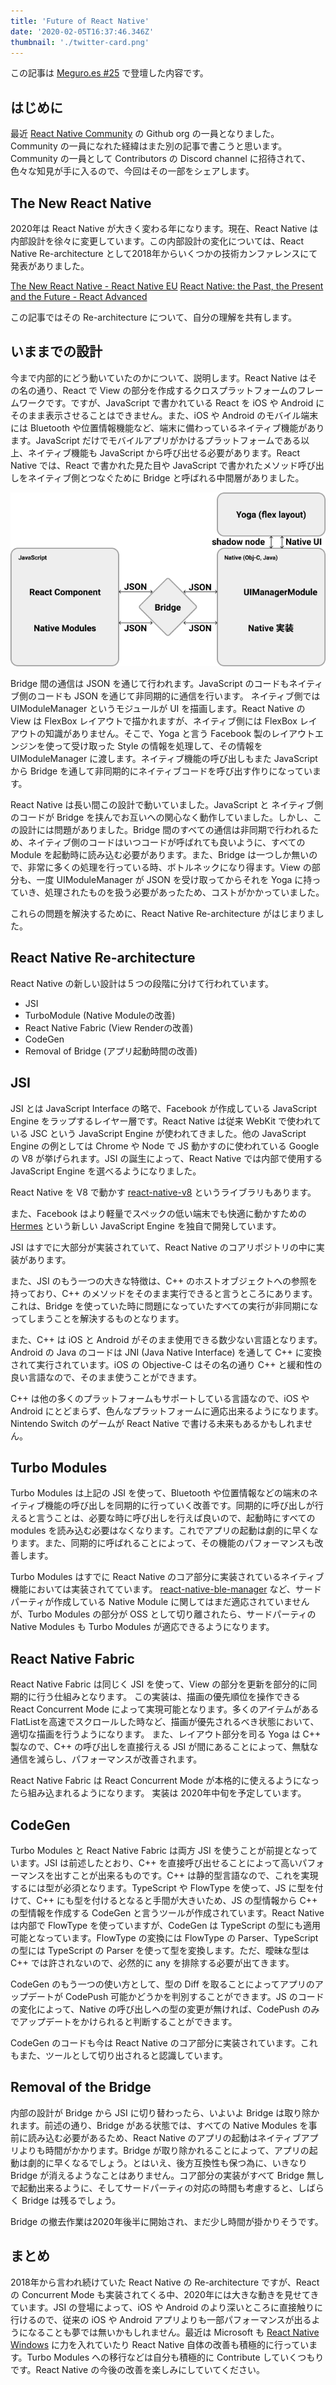 ```yaml
---
title: 'Future of React Native'
date: '2020-02-05T16:37:46.346Z'
thumbnail: './twitter-card.png'
---
```


この記事は [Meguro.es #25](meguro-es) で登壇した内容です。

## はじめに

最近 [React Native Community](react-native-community) の Github org の一員となりました。Community の一員になれた経緯はまた別の記事で書こうと思います。Community の一員として Contributors の Discord channel に招待されて、色々な知見が手に入るので、今回はその一部をシェアします。

## The New React Native 

2020年は React Native が大きく変わる年になります。現在、React Native は内部設計を徐々に変更しています。この内部設計の変化については、React Native Re-architecture として2018年からいくつかの技術カンファレンスにて発表がありました。

[The New React Native - React Native EU](https://www.youtube.com/watch?v=52El0EUI6D0)
[React Native: the Past, the Present and the Future - React Advanced](https://www.youtube.com/watch?v=7gm0owyO8HU)

この記事ではその Re-architecture について、自分の理解を共有します。

## いままでの設計

今まで内部的にどう動いていたのかについて、説明します。React Native はその名の通り、React で View の部分を作成するクロスプラットフォームのフレームワークです。ですが、JavaScript で書かれている React を iOS や Android にそのまま表示させることはできません。また、iOS や Android のモバイル端末には Bluetooth や位置情報機能など、端末に備わっているネイティブ機能があります。JavaScript だけでモバイルアプリがかけるプラットフォームである以上、ネイティブ機能も JavaScript から呼び出せる必要があります。React Native では、React で書かれた見た目や JavaScript で書かれたメソッド呼び出しをネイティブ側とつなぐために Bridge と呼ばれる中間層がありました。

![いままでのReactNativeの設計図](./react-native-architecture.png)

Bridge 間の通信は JSON を通じて行われます。JavaScript のコードもネイティブ側のコードも JSON を通じて非同期的に通信を行います。
ネイティブ側では UIModuleManager というモジュールが UI を描画します。React Native の View は FlexBox レイアウトで描かれますが、ネイティブ側には FlexBox レイアウトの知識がありません。そこで、Yoga と言う Facebook 製のレイアウトエンジンを使って受け取った Style の情報を処理して、その情報を UIModuleManager に渡します。ネイティブ機能の呼び出しもまた JavaScript から Bridge を通して非同期的にネイティブコードを呼び出す作りになっています。

React Native は長い間この設計で動いていました。JavaScript と ネイティブ側のコードが Bridge を挟んでお互いへの関心なく動作していました。しかし、この設計には問題がありました。Bridge 間のすべての通信は非同期で行われるため、ネイティブ側のコードはいつコードが呼ばれても良いように、すべての Module を起動時に読み込む必要があります。また、Bridge は一つしか無いので、非常に多くの処理を行っている時、ボトルネックになり得ます。View の部分も、一度 UIModuleManager が JSON を受け取ってからそれを Yoga に持っていき、処理されたものを扱う必要があったため、コストがかかっていました。

これらの問題を解決するために、React Native Re-architecture がはじまりました。

## React Native Re-architecture

React Native の新しい設計は５つの段階に分けて行われています。

- JSI
- TurboModule (Native Moduleの改善)
- React Native Fabric (View Renderの改善)
- CodeGen
- Removal of Bridge (アプリ起動時間の改善)

## JSI

JSI とは JavaScript Interface の略で、Facebook が作成している JavaScript Engine をラップするレイヤー層です。React Native は従来 WebKit で使われている JSC という JavaScript Engine が使われてきました。他の JavaScript Engine の例としては Chrome や Node で JS 動かすのに使われている Google の V8 が挙げられます。JSI の誕生によって、React Native では内部で使用する JavaScript Engine を選べるようになりました。

React Native を V8 で動かす [react-native-v8](https://github.com/Kudo/react-native-v8) というライブラリもあります。

また、Facebook はより軽量でスペックの低い端末でも快適に動かすための [Hermes](https://github.com/facebook/hermes) という新しい JavaScript Engine を独自で開発しています。

JSI はすでに大部分が実装されていて、React Native のコアリポジトリの中に実装があります。

また、JSI のもう一つの大きな特徴は、C++ のホストオブジェクトへの参照を持っており、C++ のメソッドをそのまま実行できると言うところにあります。これは、Bridge を使っていた時に問題になっていたすべての実行が非同期になってしまうことを解決するものとなります。

また、C++ は iOS と Android がそのまま使用できる数少ない言語となります。Android の Java のコードは JNI (Java Native Interface) を通して C++ に変換されて実行されています。iOS の Objective-C はその名の通り C++ と緩和性の良い言語なので、そのまま使うことができます。

C++ は他の多くのプラットフォームもサポートしている言語なので、iOS や Android にとどまらず、色んなプラットフォームに適応出来るようになります。Nintendo Switch のゲームが React Native で書ける未来もあるかもしれません。

## Turbo Modules

Turbo Modules は上記の JSI を使って、Bluetooth や位置情報などの端末のネイティブ機能の呼び出しを同期的に行っていく改善です。同期的に呼び出しが行えると言うことは、必要な時に呼び出しを行えば良いので、起動時にすべての modules を読み込む必要はなくなります。これでアプリの起動は劇的に早くなります。また、同期的に呼ばれることによって、その機能のパフォーマンスも改善します。

Turbo Modules はすでに React Native のコア部分に実装されているネイティブ機能においては実装されてています。
[react-native-ble-manager](https://github.com/innoveit/react-native-ble-manager) など、サードパーティが作成している Native Module に関してはまだ適応されていませんが、Turbo Modules の部分が OSS として切り離されたら、サードパーティの Native Modules も Turbo Modules が適応できるようになります。

## React Native Fabric

React Native Fabric は同じく JSI を使って、View の部分を更新を部分的に同期的に行う仕組みとなります。
この実装は、描画の優先順位を操作できる React Concurrent Mode によって実現可能となります。多くのアイテムがあるFlatListを高速でスクロールした時など、描画が優先されるべき状態において、適切な描画を行うようになります。
また、レイアウト部分を司る Yoga は C++ 製なので、C++ の呼び出しを直接行える JSI が間にあることによって、無駄な通信を減らし、パフォーマンスが改善されます。

React Native Fabric は React Concurrent Mode が本格的に使えるようになったら組み込まれるようになります。
実装は 2020年中旬を予定しています。

## CodeGen

Turbo Modules と React Native Fabric は両方 JSI を使うことが前提となっています。JSI は前述したとおり、C++ を直接呼び出せることによって高いパフォーマンスを出すことが出来るものです。C++ は静的型言語なので、これを実現するには型が必須となります。TypeScript や FlowType を使って、JS に型を付けて、C++ にも型を付けるとなると手間が大きいため、JS の型情報から C++ の型情報を作成する CodeGen と言うツールが作成されています。React Native は内部で FlowType を使っていますが、CodeGen は TypeScript の型にも適用可能となっています。FlowType の変換には FlowType の Parser、TypeScript の型には TypeScript の Parser を使って型を変換します。ただ、曖昧な型は C++ では許されないので、必然的に any を排除する必要が出てきます。

CodeGen のもう一つの使い方として、型の Diff を取ることによってアプリのアップデートが CodePush 可能かどうかを判別することができます。JS のコードの変化によって、Native の呼び出しへの型の変更が無ければ、CodePush のみでアップデートをかけられると判断することができます。

CodeGen のコードも今は React Native のコア部分に実装されています。これもまた、ツールとして切り出されると認識しています。

## Removal of the Bridge

内部の設計が Bridge から JSI に切り替わったら、いよいよ Bridge は取り除かれます。前述の通り、Bridge がある状態では、すべての Native Modules を事前に読み込む必要があるため、React Native のアプリの起動はネイティブアプリよりも時間がかかります。Bridge が取り除かれることによって、アプリの起動は劇的に早くなるでしょう。とはいえ、後方互換性も保つ為に、いきなり Bridge が消えるようなことはありません。コア部分の実装がすべて Bridge 無しで起動出来るように、そしてサードパーティの対応の時間も考慮すると、しばらく Bridge は残るでしょう。

Bridge の撤去作業は2020年後半に開始され、まだ少し時間が掛かりそうです。

## まとめ

2018年から言われ続けていた React Native の Re-architecture ですが、React の Concurrent Mode も実装されてくる中、2020年には大きな動きを見せてきています。JSI の登場によって、iOS や Android のより深いところに直接触りに行けるので、従来の iOS や Android アプリよりも一部パフォーマンスが出るようになることも夢では無いかもしれません。最近は Microsoft も [React Native Windows](https://github.com/microsoft/react-native-windows) に力を入れていたり React Native 自体の改善も積極的に行っています。Turbo Modules への移行などは自分も積極的に Contribute していくつもりです。React Native の今後の改善を楽しみにしていてください。

[meguro-es]:https://meguroes.connpass.com/event/159506/
[react-native-community]:https://github.com/react-native-community




